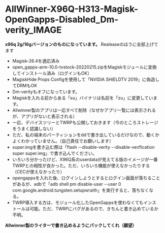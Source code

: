 # AllWinner-X96Q-H313-Magisk-OpenGapps-Disabled_Dm-verity_IMAGE
**x96q 2g/16gバージョンのものになっています。**
Realeaseのほうに全部上げてます
* Magisk-26.4を適応済み
* open_gapps-arm-10.0-tvstock-20220215.zipをMagiskモジュールに変換してインストール済み（ログインもOK）
* MagiskHide Props Configを使用して「NVIDIA SHIELDTV 2019」に偽造してDRMもOK
* Dm-verityもオフになっています。
* Magiskを入れる前からある「su」バイナリは名前を「zu」に変更しています。
* Allwinner製のアプリは一応すべて削除（なぜかアプリ一覧には表示されるが、アプリがないと表示される）
* 一応、デバイスツリーとTWRPも公開しておきます（今のところストレージをうまく認識しない）
* ただ、私の端末のパーティションをddで書き出しているだけなので、動くかよくわかっていません。（自己責任でお願いします）
* super.imgを書き込む際は「flash --disable-verity --disable-verification super super.img」で書き込んでください。
* いろいろ分かったけど、X96Q系のuserdataが見えてる版のイメージが一番TWRPとの相性が良かった。ただ、いろいろ機能が使えなかったりする（CECが使えなかったり）
* opengappsを入れた後、ログインしようとするとログイン画面が落ちることがあるが、adbで「adb shell pm disable-user --user 0 com.google.android.tungsten.setupwraith」を実行すると、落ちなくなる。
* TWRP導入する方は、モジュール化したOpenGappsを使わなくてもインストールは可能。ただ、TWRPにバグがあるので、きちんと書き込めているか不明。

**Allwinner製のライターで書き込めるようにパックしてくれ（願望）**
